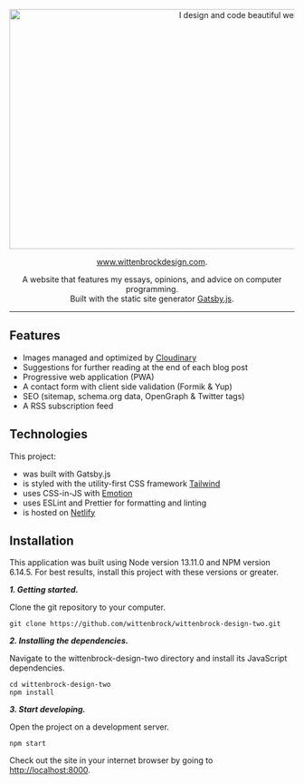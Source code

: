 <p align="center">
  <a href="https://www.lekoarts.de">
    <img
      src="https://res.cloudinary.com/wittenbrock-design/image/upload/c_scale,q_auto:best,w_1344/v1598926438/wittenbrock-design/wittenbrock-design-intro_mgvfjp.webp"
      height="423"
      width="830"
      alt="I design and code beautiful websites."
      title="Wittenbrock Design"
    />
  </a>
</p>

<p align="center">
  <a href="https://www.wittenbrockdesign.com">www.wittenbrockdesign.com</a>.
</p>

<p align="center">
  A website that features my essays, opinions, and advice on computer programming.<br>
  Built with the static site generator <a href="https://www.gatsbyjs.org">Gatsby.js</a>.
</p>

---

## Features

- Images managed and optimized by [Cloudinary](https://cloudinary.com/)
- Suggestions for further reading at the end of each blog post
- Progressive web application (PWA)
- A contact form with client side validation (Formik & Yup)
- SEO (sitemap, schema.org data, OpenGraph & Twitter tags)
- A RSS subscription feed

## Technologies
This project:

- was built with Gatsby.js
- is styled with the utility-first CSS framework [Tailwind](https://tailwindcss.com/)
- uses CSS-in-JS with [Emotion](https://emotion.sh/docs/introduction)
- uses ESLint and Prettier for formatting and linting
- is hosted on [Netlify](https://www.netlify.com/)

## Installation

This application was built using Node version 13.11.0 and NPM version 6.14.5. For best results, install this project with these versions or greater.

***1. Getting started.***

Clone the git repository to your computer.

```shell
git clone https://github.com/wittenbrock/wittenbrock-design-two.git
```

***2. Installing the dependencies.***

Navigate to the wittenbrock-design-two directory and install its JavaScript dependencies.

```shell
cd wittenbrock-design-two
npm install
```

***3. Start developing.***

Open the project on a development server.

```shell
npm start
```

Check out the site in your internet browser by going to [http://localhost:8000](http://localhost:8000).